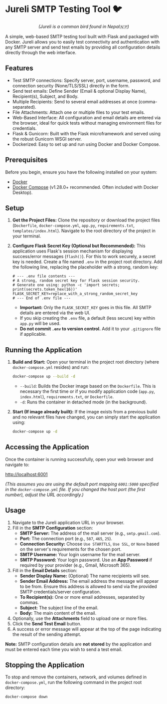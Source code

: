 # Jureli SMTP Testing Tool 🐦

<p align="center">
  <i>(Jureli is a common bird found in Nepal🇳🇵)</i>
</p>

A simple, web-based SMTP testing tool built with Flask and packaged with Docker. Jureli allows you to easily test connectivity and authentication with any SMTP server and send test emails by providing all configuration details directly through the web interface.

## Features

*   Test SMTP connections: Specify server, port, username, password, and connection security (None/TLS/SSL) directly in the form.
*   Send test emails: Define Sender (Email & optional Display Name), Recipient(s), Subject, and Body.
*   Multiple Recipients: Send to several email addresses at once (comma-separated).
*   File Attachments: Attach one or multiple files to your test emails.
*   Web-Based Interface: All configuration and email details are entered via the browser, ideal for quick tests without managing environment files for credentials.
*   Flask & Gunicorn: Built with the Flask microframework and served using the robust Gunicorn WSGI server.
*   Dockerized: Easy to set up and run using Docker and Docker Compose.

## Prerequisites

Before you begin, ensure you have the following installed on your system:

*   [Docker](https://docs.docker.com/get-docker/)
*   [Docker Compose](https://docs.docker.com/compose/install/) (v1.28.0+ recommended. Often included with Docker Desktop).

## Setup

1.  **Get the Project Files:**
    Clone the repository or download the project files (`Dockerfile`, `docker-compose.yml`, `app.py`, `requirements.txt`, `templates/index.html`). Navigate to the root directory of the project in your terminal.

2.  **Configure Flask Secret Key (Optional but Recommended):**
    This application uses Flask's session mechanism for displaying success/error messages (`flash()`). For this to work securely, a secret key is needed. Create a file named `.env` in the project root directory. Add the following line, replacing the placeholder with a strong, random key:

    ```dotenv
    # --- .env file contents ---
    # A strong, random secret key for Flask session security.
    # Generate one using: python -c 'import secrets; print(secrets.token_hex(16))'
    FLASK_SECRET_KEY=replace_with_a_strong_random_secret_key
    # --- End of .env file ---
    ```
    *   **Important:** Only the `FLASK_SECRET_KEY` goes in this file. All SMTP details are entered via the web UI.
    *   If you skip creating the `.env` file, a default (less secure) key within `app.py` will be used.
    *   **Do not commit `.env` to version control.** Add it to your `.gitignore` file if applicable.

## Running the Application

1.  **Build and Start:**
    Open your terminal in the project root directory (where `docker-compose.yml` resides) and run:
    ```bash
    docker-compose up --build -d
    ```
    *   `--build`: Builds the Docker image based on the `Dockerfile`. This is necessary the first time or if you modify application code (`app.py`, `index.html`), `requirements.txt`, or `Dockerfile`.
    *   `-d`: Runs the container in detached mode (in the background).

2.  **Start (If image already built):**
    If the image exists from a previous build and no relevant files have changed, you can simply start the application using:
    ```bash
    docker-compose up -d
    ```

## Accessing the Application

Once the container is running successfully, open your web browser and navigate to:

[http://localhost:6001](http://localhost:6001)

*(This assumes you are using the default port mapping `6001:5000` specified in the `docker-compose.yml` file. If you changed the host port (the first number), adjust the URL accordingly.)*

## Usage

1.  Navigate to the Jureli application URL in your browser.
2.  Fill in the **SMTP Configuration** section:
    *   **SMTP Server:** The address of the mail server (e.g., `smtp.gmail.com`).
    *   **Port:** The connection port (e.g., `587`, `465`, `25`).
    *   **Connection Security:** Choose `Use STARTTLS`, `Use SSL`, or `None` based on the server's requirements for the chosen port.
    *   **SMTP Username:** Your login username for the mail server.
    *   **SMTP Password:** Your login password. Use an **App Password** if required by your provider (e.g., Gmail, Microsoft 365).
3.  Fill in the **Email Details** section:
    *   **Sender Display Name:** (Optional) The name recipients will see.
    *   **Sender Email Address:** The email address the message will appear to be from. Ensure this address is allowed to send via the provided SMTP credentials/server configuration.
    *   **To Recipient(s):** One or more email addresses, separated by commas.
    *   **Subject:** The subject line of the email.
    *   **Body:** The main content of the email.
4.  Optionally, use the **Attachments** field to upload one or more files.
5.  Click the **Send Test Email** button.
6.  A success or error message will appear at the top of the page indicating the result of the sending attempt.

**Note:** SMTP configuration details are **not stored** by the application and must be entered each time you wish to send a test email.

## Stopping the Application

To stop and remove the containers, network, and volumes defined in `docker-compose.yml`, run the following command in the project root directory:

```bash
docker-compose down
```
